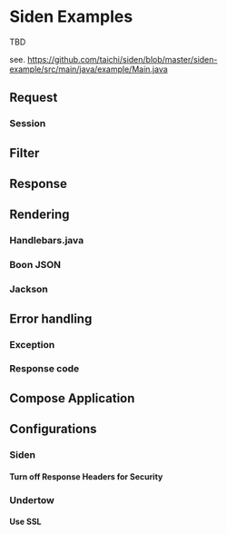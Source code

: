 # Siden Examples

TBD

see. https://github.com/taichi/siden/blob/master/siden-example/src/main/java/example/Main.java

## Request

### Session

## Filter

## Response

## Rendering

### Handlebars.java

### Boon JSON

### Jackson

## Error handling

### Exception

### Response code

## Compose Application

## Configurations

### Siden

#### Turn off Response Headers for Security

### Undertow

#### Use SSL
